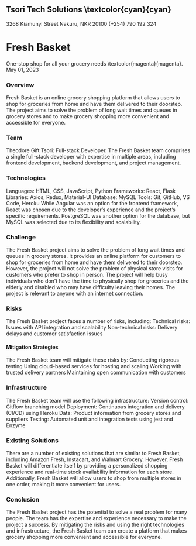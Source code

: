 ## Tsori Tech Solutions \textcolor{cyan}{cyan}
3268 Kiamunyi Street
Nakuru, NKR 20100
(+254) 790 192 324
# Fresh Basket
One-stop shop for all your grocery needs \textcolor{magenta}{magenta}.
May 01, 2023
### Overview
Fresh Basket is an online grocery shopping platform that allows users to shop for groceries from home and have them delivered to their doorstep. The project aims to solve the problem of long wait times and queues in grocery stores and to make grocery shopping more convenient and accessible for everyone.
### Team
Theodore Gift Tsori: Full-stack Developer.
The Fresh Basket team comprises a single full-stack developer with expertise in multiple areas, including frontend development, backend development, and project management.
### Technologies
Languages: HTML, CSS, JavaScript, Python
Frameworks: React, Flask
Libraries: Axios, Redux, Material-UI
Database: MySQL
Tools: Git, GitHub, VS Code, Heroku
While Angular was an option for the frontend framework, React was chosen due to the developer’s experience and the project’s specific requirements. PostgreSQL was another option for the database, but MySQL was selected due to its flexibility and scalability.
### Challenge
The Fresh Basket project aims to solve the problem of long wait times and queues in grocery stores. It provides an online platform for customers to shop for groceries from home and have them delivered to their doorstep.
However, the project will not solve the problem of physical store visits for customers who prefer to shop in person. The project will help busy individuals who don't have the time to physically shop for groceries and the elderly and disabled who may have difficulty leaving their homes.
The project is relevant to anyone with an internet connection.
### Risks
The Fresh Basket project faces a number of risks, including:
Technical risks: Issues with API integration and scalability
Non-technical risks: Delivery delays and customer satisfaction issues
#### Mitigation Strategies
The Fresh Basket team will mitigate these risks by:
Conducting rigorous testing
Using cloud-based services for hosting and scaling
Working with trusted delivery partners
Maintaining open communication with customers
### Infrastructure
The Fresh Basket team will use the following infrastructure:
Version control: Gitflow branching model
Deployment: Continuous integration and delivery (CI/CD) using Heroku
Data: Product information from grocery stores and suppliers
Testing: Automated unit and integration tests using jest and Enzyme
### Existing Solutions
There are a number of existing solutions that are similar to Fresh Basket, including Amazon Fresh, Instacart, and Walmart Grocery. However, Fresh Basket will differentiate itself by providing a personalized shopping experience and real-time stock availability information for each store. Additionally, Fresh Basket will allow users to shop from multiple stores in one order, making it more convenient for users.
### Conclusion
The Fresh Basket project has the potential to solve a real problem for many people. The team has the expertise and experience necessary to make the project a success. By mitigating the risks and using the right technologies and infrastructure, the Fresh Basket team can create a platform that makes grocery shopping more convenient and accessible for everyone.
